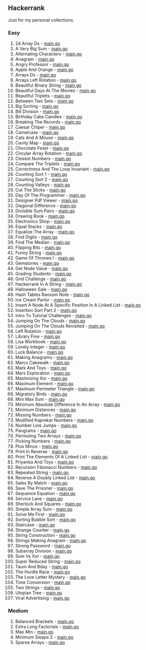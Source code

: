 ## Hackerrank

Just for my personal collections.

<!-- start dictionary -->

### Easy 
1. 2d Array Ds - [main.go](easy/2d-array-ds/main.go)
2. A Very Big Sum - [main.go](easy/a-very-big-sum/main.go)
3. Alternating Characters - [main.go](easy/alternating-characters/main.go)
4. Anagram - [main.go](easy/anagram/main.go)
5. Angry Professor - [main.go](easy/angry-professor/main.go)
6. Apple And Orange - [main.go](easy/apple-and-orange/main.go)
7. Arrays Ds - [main.go](easy/arrays-ds/main.go)
8. Arrays Left Rotation - [main.go](easy/arrays-left-rotation/main.go)
9. Beautiful Binary String - [main.go](easy/beautiful-binary-string/main.go)
10. Beautiful Days At The Movies - [main.go](easy/beautiful-days-at-the-movies/main.go)
11. Beautiful Triplets - [main.go](easy/beautiful-triplets/main.go)
12. Between Two Sets - [main.go](easy/between-two-sets/main.go)
13. Big Sorting - [main.go](easy/big-sorting/main.go)
14. Bill Division - [main.go](easy/bill-division/main.go)
15. Birthday Cake Candles - [main.go](easy/birthday-cake-candles/main.go)
16. Breaking The Records - [main.go](easy/breaking-the-records/main.go)
17. Caesar Chiper - [main.go](easy/caesar-chiper/main.go)
18. Camelcase - [main.go](easy/camelcase/main.go)
19. Cats And A Mouse - [main.go](easy/cats-and-a-mouse/main.go)
20. Cavity Map - [main.go](easy/cavity-map/main.go)
21. Chocolate Feast - [main.go](easy/chocolate-feast/main.go)
22. Circular Array Rotation - [main.go](easy/circular-array-rotation/main.go)
23. Closest Numbers - [main.go](easy/closest-numbers/main.go)
24. Compare The Triplets - [main.go](easy/compare-the-triplets/main.go)
25. Correctness And The Loop Invariant - [main.go](easy/correctness-and-the-loop-invariant/main.go)
26. Counting Sort 1 - [main.go](easy/counting-sort-1/main.go)
27. Counting Sort 2 - [main.go](easy/counting-sort-2/main.go)
28. Counting Valleys - [main.go](easy/counting-valleys/main.go)
29. Cut The Sticks - [main.go](easy/cut-the-sticks/main.go)
30. Day Of The Programmer - [main.go](easy/day-of-the-programmer/main.go)
31. Designer Pdf Viewer - [main.go](easy/designer-pdf-viewer/main.go)
32. Diagonal Difference - [main.go](easy/diagonal-difference/main.go)
33. Divisible Sum Pairs - [main.go](easy/divisible-sum-pairs/main.go)
34. Drawing Book - [main.go](easy/drawing-book/main.go)
35. Electronics Shop - [main.go](easy/electronics-shop/main.go)
36. Equal Stacks - [main.go](easy/equal-stacks/main.go)
37. Equalize The Array - [main.go](easy/equalize-the-array/main.go)
38. Find Digits - [main.go](easy/find-digits/main.go)
39. Find The Median - [main.go](easy/find-the-median/main.go)
40. Flipping Bits - [main.go](easy/flipping-bits/main.go)
41. Funny String - [main.go](easy/funny-string/main.go)
42. Game Of Thrones I - [main.go](easy/game-of-thrones-i/main.go)
43. Gemstones - [main.go](easy/gemstones/main.go)
44. Get Node Value - [main.go](easy/get-node-value/main.go)
45. Grading Students - [main.go](easy/grading-students/main.go)
46. Grid Challenge - [main.go](easy/grid-challenge/main.go)
47. Hackerrank In A String - [main.go](easy/hackerrank-in-a-string/main.go)
48. Halloween Sale - [main.go](easy/halloween-sale/main.go)
49. Hash Tables Ransom Note - [main.go](easy/hash-tables-ransom-note/main.go)
50. Ice Cream Parlor - [main.go](easy/ice-cream-parlor/main.go)
51. Insert A Node At A Specific Position In A Linked List - [main.go](easy/insert-a-node-at-a-specific-position-in-a-linked-list/main.go)
52. Insertion Sort Part 2 - [main.go](easy/insertion-sort-part-2/main.go)
53. Intro To Tutorial Challenges - [main.go](easy/intro-to-tutorial-challenges/main.go)
54. Jumping On The Clouds - [main.go](easy/jumping-on-the-clouds/main.go)
55. Jumping On The Clouds Revisited - [main.go](easy/jumping-on-the-clouds-revisited/main.go)
56. Left Rotation - [main.go](easy/left-rotation/main.go)
57. Library Fine - [main.go](easy/library-fine/main.go)
58. Lisa Workbook - [main.go](easy/lisa-workbook/main.go)
59. Lonely Integer - [main.go](easy/lonely-integer/main.go)
60. Luck Balance - [main.go](easy/luck-balance/main.go)
61. Making Anagrams - [main.go](easy/making-anagrams/main.go)
62. Marcs Cakewalk - [main.go](easy/marcs-cakewalk/main.go)
63. Mark And Toys - [main.go](easy/mark-and-toys/main.go)
64. Mars Exploration - [main.go](easy/mars-exploration/main.go)
65. Maximizing Xor - [main.go](easy/maximizing-xor/main.go)
66. Maximum Element - [main.go](easy/maximum-element/main.go)
67. Maximum Perimeter Triangle - [main.go](easy/maximum-perimeter-triangle/main.go)
68. Migratory Birds - [main.go](easy/migratory-birds/main.go)
69. Mini Max Sum - [main.go](easy/mini-max-sum/main.go)
70. Minimum Absolute Difference In An Array - [main.go](easy/minimum-absolute-difference-in-an-array/main.go)
71. Minimum Distances - [main.go](easy/minimum-distances/main.go)
72. Missing Numbers - [main.go](easy/missing-numbers/main.go)
73. Modified Kaprekar Numbers - [main.go](easy/modified-kaprekar-numbers/main.go)
74. Number Line Jumps - [main.go](easy/number-line-jumps/main.go)
75. Pangrams - [main.go](easy/pangrams/main.go)
76. Permuting Two Arrays - [main.go](easy/permuting-two-arrays/main.go)
77. Picking Numbers - [main.go](easy/picking-numbers/main.go)
78. Plus Minus - [main.go](easy/plus-minus/main.go)
79. Print In Reverse - [main.go](easy/print-in-reverse/main.go)
80. Print The Elements Of A Linked List - [main.go](easy/print-the-elements-of-a-linked-list/main.go)
81. Priyanka And Toys - [main.go](easy/priyanka-and-toys/main.go)
82. Recursion Fibonacci Numbers - [main.go](easy/recursion-fibonacci-numbers/main.go)
83. Repeated String - [main.go](easy/repeated-string/main.go)
84. Reverse A Doubly Linked List - [main.go](easy/reverse-a-doubly-linked-list/main.go)
85. Sales By Match - [main.go](easy/sales-by-match/main.go)
86. Save The Prisoner - [main.go](easy/save-the-prisoner/main.go)
87. Sequence Equation - [main.go](easy/sequence-equation/main.go)
88. Service Lane - [main.go](easy/service-lane/main.go)
89. Sherlock And Squares - [main.go](easy/sherlock-and-squares/main.go)
90. Simple Array Sum - [main.go](easy/simple-array-sum/main.go)
91. Solve Me First - [main.go](easy/solve-me-first/main.go)
92. Sorting Bubble Sort - [main.go](easy/sorting-bubble-sort/main.go)
93. Staircase - [main.go](easy/staircase/main.go)
94. Strange Counter - [main.go](easy/strange-counter/main.go)
95. String Construction - [main.go](easy/string-construction/main.go)
96. Strings Making Anagram - [main.go](easy/strings-making-anagram/main.go)
97. Strong Password - [main.go](easy/strong-password/main.go)
98. Subarray Division - [main.go](easy/subarray-division/main.go)
99. Sum Vs Xor - [main.go](easy/sum-vs-xor/main.go)
100. Super Reduced String - [main.go](easy/super-reduced-string/main.go)
101. Taum And Bday - [main.go](easy/taum-and-bday/main.go)
102. The Hurdle Race - [main.go](easy/the-hurdle-race/main.go)
103. The Love Letter Mystery - [main.go](easy/the-love-letter-mystery/main.go)
104. Time Conversion - [main.go](easy/time-conversion/main.go)
105. Two Strings - [main.go](easy/two-strings/main.go)
106. Utopian Tree - [main.go](easy/utopian-tree/main.go)
107. Viral Advertising - [main.go](easy/viral-advertising/main.go)


### Medium 
1. Balanced Brackets - [main.go](medium/balanced-brackets/main.go)
2. Extra Long Factorials - [main.go](medium/extra-long-factorials/main.go)
3. Max Min - [main.go](medium/max-min/main.go)
4. Minimum Swaps 2 - [main.go](medium/minimum-swaps-2/main.go)
5. Sparse Arrays - [main.go](medium/sparse-arrays/main.go)

<!-- end dictionary -->
